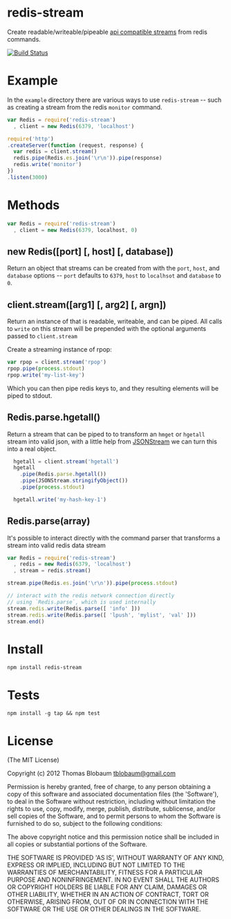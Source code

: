 # redis-stream

Create readable/writeable/pipeable [api compatible streams](http://nodejs.org/api/streams.html) from redis commands.

[![Build Status](https://secure.travis-ci.org/tblobaum/redis-stream.png)](http://travis-ci.org/tblobaum/redis-stream)

# Example

In the `example` directory there are various ways to use `redis-stream` -- such as creating a stream from the redis `monitor` command.

``` js
var Redis = require('redis-stream')
  , client = new Redis(6379, 'localhost')

require('http')
.createServer(function (request, response) {
  var redis = client.stream()
  redis.pipe(Redis.es.join('\r\n')).pipe(response)
  redis.write('monitor')
})
.listen(3000)
```

# Methods

``` js
var Redis = require('redis-stream')
  , client = new Redis(6379, localhost, 0)
```

## new Redis([port] [, host] [, database])
Return an object that streams can be created from with the `port`, `host`, and `database` options -- `port` defaults to `6379`, `host` to `localhsot` and `database` to `0`.

## client.stream([arg1] [, arg2] [, argn])
Return an instance of  that is readable, writeable, and can be piped. All calls to `write` on this stream will be prepended with the optional arguments passed to `client.stream`

Create a streaming instance of rpop:

``` js
var rpop = client.stream('rpop')
rpop.pipe(process.stdout)
rpop.write('my-list-key')
```

Which you can then pipe redis keys to, and they resulting elements will be piped to stdout.

## Redis.parse.hgetall()

Return a stream that can be piped to to transform an `hmget` or `hgetall` stream into valid json, with a little help from [JSONStream](https://github.com/dominictarr/JSONStream) we can turn this into a real object.

``` js
  hgetall = client.stream('hgetall')
  hgetall
    .pipe(Redis.parse.hgetall())
    .pipe(JSONStream.stringifyObject())
    .pipe(process.stdout)

  hgetall.write('my-hash-key-1')
```

## Redis.parse(array)
It's possible to interact directly with the command parser that transforms a stream into valid redis data stream

``` js
var Redis = require('redis-stream')
  , redis = new Redis(6379, 'localhost')
  , stream = redis.stream()

stream.pipe(Redis.es.join('\r\n')).pipe(process.stdout)

// interact with the redis network connection directly
// using `Redis.parse`, which is used internally
stream.redis.write(Redis.parse([ 'info' ]))
stream.redis.write(Redis.parse([ 'lpush', 'mylist', 'val' ]))
stream.end()
```

# Install

`npm install redis-stream`

# Tests

`npm install -g tap && npm test`

# License

(The MIT License)

Copyright (c) 2012 Thomas Blobaum <tblobaum@gmail.com>

Permission is hereby granted, free of charge, to any person obtaining
a copy of this software and associated documentation files (the
'Software'), to deal in the Software without restriction, including
without limitation the rights to use, copy, modify, merge, publish,
distribute, sublicense, and/or sell copies of the Software, and to
permit persons to whom the Software is furnished to do so, subject to
the following conditions:

The above copyright notice and this permission notice shall be
included in all copies or substantial portions of the Software.

THE SOFTWARE IS PROVIDED 'AS IS', WITHOUT WARRANTY OF ANY KIND,
EXPRESS OR IMPLIED, INCLUDING BUT NOT LIMITED TO THE WARRANTIES OF
MERCHANTABILITY, FITNESS FOR A PARTICULAR PURPOSE AND NONINFRINGEMENT.
IN NO EVENT SHALL THE AUTHORS OR COPYRIGHT HOLDERS BE LIABLE FOR ANY
CLAIM, DAMAGES OR OTHER LIABILITY, WHETHER IN AN ACTION OF CONTRACT,
TORT OR OTHERWISE, ARISING FROM, OUT OF OR IN CONNECTION WITH THE
SOFTWARE OR THE USE OR OTHER DEALINGS IN THE SOFTWARE.